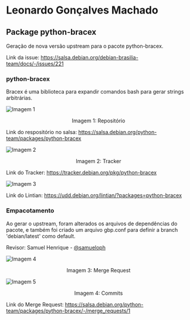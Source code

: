 # Leonardo Gonçalves Machado

## Package python-bracex
Geração de nova versão upstream para o pacote python-bracex.

Link da issue: <https://salsa.debian.org/debian-brasilia-team/docs/-/issues/221>

###  python-bracex
Bracex é uma biblioteca para expandir comandos bash para gerar strings arbitrárias.

![Imagem 1](https://raw.githubusercontent.com/Mylena-angelica/GCES-24.1/main/Sprint1/assets/leonardo_goncalves/bracex-rep.png)
<div align="center">
  Imagem 1: Repositório
</div>

Link do respositório no salsa: <https://salsa.debian.org/python-team/packages/python-bracex>

![Imagem 2](https://raw.githubusercontent.com/Mylena-angelica/GCES-24.1/main/Sprint1/assets/leonardo_goncalves/bracex-tracker.png)
<div align="center">
  Imagem 2: Tracker
</div>

Link do Tracker: <https://tracker.debian.org/pkg/python-bracex>

![Imagem 3](https://raw.githubusercontent.com/Mylena-angelica/GCES-24.1/main/Sprint1/assets/leonardo_goncalves/bracex-lintian.png)

Link do Lintian: <https://udd.debian.org/lintian/?packages=python-bracex>

### Empacotamento
Ao gerar o upstream, foram alterados os arquivos de dependências do pacote, e também foi criado um arquivo gbp.conf para definir a branch 'debian/latest' como default.



Revisor: Samuel Henrique - [@samueloph](https://salsa.debian.org/samueloph)

![Imagem 4](https://raw.githubusercontent.com/Mylena-angelica/GCES-24.1/main/Sprint1/assets/leonardo_goncalves/bracex-merge-overview.png)
<div align="center">
  Imagem 3: Merge Request
</div>

![Imagem 5](https://raw.githubusercontent.com/Mylena-angelica/GCES-24.1/main/Sprint1/assets/leonardo_goncalves/bracex-commits.png)
<div align="center">
  Imagem 4: Commits
</div>

Link do Merge Request: <https://salsa.debian.org/python-team/packages/python-bracex/-/merge_requests/1>

